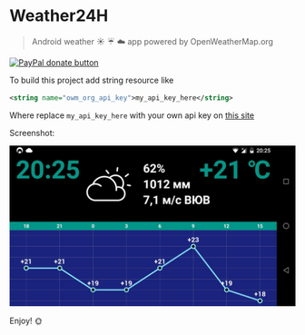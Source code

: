 # Weather24H
> Android weather :sunny: :umbrella: :cloud: app powered by OpenWeatherMap.org
<p>
  <a href="https://www.paypal.me/mrcpp" title="Donate to this project using Paypal">
    <img src="https://img.shields.io/badge/paypal-donate-green.svg" alt="PayPal donate button" height="18"/>
  </a>
</p>

To build this project add string resource like

```xml
<string name="owm_org_api_key">my_api_key_here</string>
```

Where replace `my_api_key_here` with your own api key on [this site](https://openweathermap.org)

Screenshot:

<img src="art/photo_2018-07-22_20-26-49.jpg">

Enjoy! :sun_with_face: